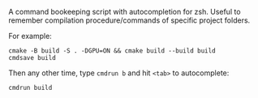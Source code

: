 A command bookeeping script with autocompletion for zsh.
Useful to remember compilation procedure/commands of specific project folders.

For example:
```
cmake -B build -S . -DGPU=ON && cmake build --build build
cmdsave build
```

Then any other time, type `cmdrun b` and hit `<tab>` to autocomplete:
```
cmdrun build
```
